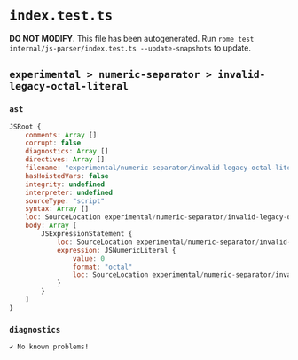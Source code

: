 # `index.test.ts`

**DO NOT MODIFY**. This file has been autogenerated. Run `rome test internal/js-parser/index.test.ts --update-snapshots` to update.

## `experimental > numeric-separator > invalid-legacy-octal-literal`

### `ast`

```javascript
JSRoot {
	comments: Array []
	corrupt: false
	diagnostics: Array []
	directives: Array []
	filename: "experimental/numeric-separator/invalid-legacy-octal-literal/input.js"
	hasHoistedVars: false
	integrity: undefined
	interpreter: undefined
	sourceType: "script"
	syntax: Array []
	loc: SourceLocation experimental/numeric-separator/invalid-legacy-octal-literal/input.js 1:0-1:4
	body: Array [
		JSExpressionStatement {
			loc: SourceLocation experimental/numeric-separator/invalid-legacy-octal-literal/input.js 1:0-1:4
			expression: JSNumericLiteral {
				value: 0
				format: "octal"
				loc: SourceLocation experimental/numeric-separator/invalid-legacy-octal-literal/input.js 1:0-1:4
			}
		}
	]
}
```

### `diagnostics`

```
✔ No known problems!

```
